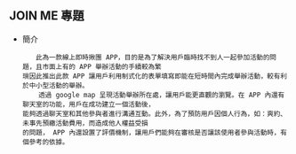 JOIN ME 專題
-------------------------------------------------------------
* 簡介
      
      　　此為一款線上即時揪團 APP，目的是為了解決用戶臨時找不到人一起參加活動的問題，且市面上有的 APP 舉辦活動的手續較為繁
      瑣因此推出此款 APP 讓用戶利用制式化的表單填寫即能在短時間內完成舉辦活動，較有利於中小型活動的舉辦。
          透過 google map 呈現活動舉辦所在處，讓用戶能更直觀的瀏覽。在 APP 內還有聊天室的功能，用戶在成功建立一個活動後，
      能夠透過聊天室和其他參與者進行溝通互動。此外，為了預防用戶因個人行為，如：爽約、未事先預繳活動費用，而造成他人權益受損
      的問題， APP 內還設置了評價機制，讓用戶們能夠在審核是否讓該使用者參與活動時，有個參考的依據。
      
